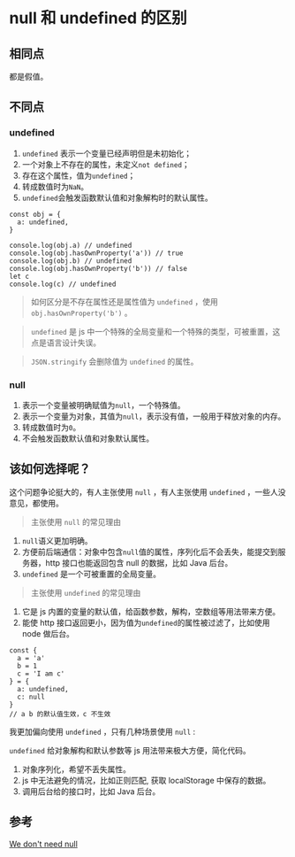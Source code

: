 # null 和 undefined 的区别

## 相同点

都是假值。

## 不同点

### undefined

1. `undefined` 表示一个变量已经声明但是未初始化；
2. 一个对象上不存在的属性，未定义`not defined`；
3. 存在这个属性，值为`undefined`；
4. 转成数值时为`NaN`。
5. `undefined`会触发函数默认值和对象解构时的默认属性。

```JS
const obj = {
  a: undefined,
}

console.log(obj.a) // undefined
console.log(obj.hasOwnProperty('a')) // true
console.log(obj.b) // undefined
console.log(obj.hasOwnProperty('b')) // false
let c
console.log(c) // undefined
```

> 如何区分是不存在属性还是属性值为 `undefined` ，使用 `obj.hasOwnProperty('b')` 。

> `undefined` 是 js 中一个特殊的全局变量和一个特殊的类型，可被重置，这点是语言设计失误。

> `JSON.stringify` 会删除值为 `undefined` 的属性。

### null

1. 表示一个变量被明确赋值为`null`，一个特殊值。
2. 表示一个变量为对象，其值为`null`，表示没有值，一般用于释放对象的内存。
3. 转成数值时为`0`。
4. 不会触发函数默认值和对象默认属性。

## 该如何选择呢？

这个问题争论挺大的，有人主张使用 `null` ，有人主张使用 `undefined` ，一些人没意见，都使用。

> 主张使用 `null` 的常见理由

1. `null`语义更加明确。
2. 方便前后端通信：对象中包含`null`值的属性，序列化后不会丢失，能提交到服务器，http 接口也能返回包含 null 的数据，比如 Java 后台。
3. `undefined` 是一个可被重置的全局变量。

> 主张使用 `undefined` 的常见理由

1. 它是 js 内置的变量的默认值，给函数参数，解构，空数组等用法带来方便。
2. 能使 http 接口返回更小，因为值为`undefined`的属性被过滤了，比如使用 node 做后台。

```JS
const {
  a = 'a'
  b = 1
  c = 'I am c'
} = {
  a: undefined,
  c: null
}
// a b 的默认值生效，c 不生效
```

我更加偏向使用 `undefined` ，只有几种场景使用 `null` :

`undefined` 给对象解构和默认参数等 js 用法带来极大方便，简化代码。

1. 对象序列化，希望不丢失属性。
2. js 中无法避免的情况，比如正则匹配, 获取 localStorage 中保存的数据。
3. 调用后台给的接口时，比如 Java 后台。

## 参考

[We don't need null](https://luke.sh/articles/we-don-t-need-null)
